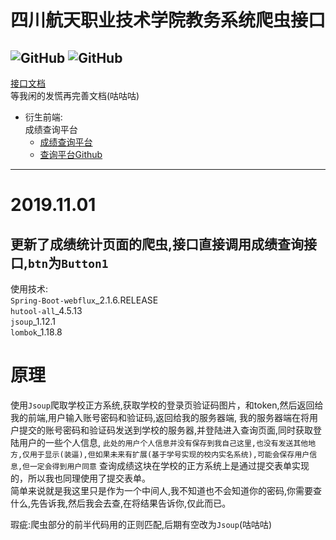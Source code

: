 # 四川航天职业技术学院教务系统爬虫接口
![GitHub](https://img.shields.io/github/license/BlankYk/zhengfang-Java.svg)
![GitHub](https://img.shields.io/badge/JDK-1.8%2B-blue.svg)  
---  
[接口文档](https://documenter.getpostman.com/view/5735040/S1a61mCQ?version=latest)  
等我闲的发慌再完善文档(咕咕咕)
- 衍生前端:   
    成绩查询平台
    - [成绩查询平台](https://edu.css0209.cn)
    - [查询平台Github](https://github.com/BlankYk/zhengfang-web-react)  
---
# 2019.11.01   
更新了成绩统计页面的爬虫,接口直接调用成绩查询接口,`btn`为`Button1`  
---
使用技术:  
    `Spring-Boot-webflux`_2.1.6.RELEASE  
    `hutool-all`_4.5.13  
    `jsoup`_1.12.1  
    `lombok`_1.18.8  

# 原理
使用`Jsoup`爬取学校正方系统,获取学校的登录页验证码图片，和token,然后返回给我的前端,用户输入账号密码和验证码,返回给我的服务器端,
我的服务器端在将用户提交的账号密码和验证码发送到学校的服务器,并登陆进入查询页面,同时获取登陆用户的一些个人信息,
`此处的用户个人信息并没有保存到我自己这里,也没有发送其他地方,仅用于显示(装逼),但如果未来有扩展(基于学号实现的校内实名系统),可能会保存用户信息,但一定会得到用户同意`
查询成绩这块在学校的正方系统上是通过提交表单实现的，所以我也同理使用了提交表单。  
简单来说就是我这里只是作为一个中间人,我不知道也不会知道你的密码,你需要查什么,先告诉我,然后我会去查,在将结果告诉你,仅此而已。

瑕疵:爬虫部分的前半代码用的正则匹配,后期有空改为`Jsoup`(咕咕咕)